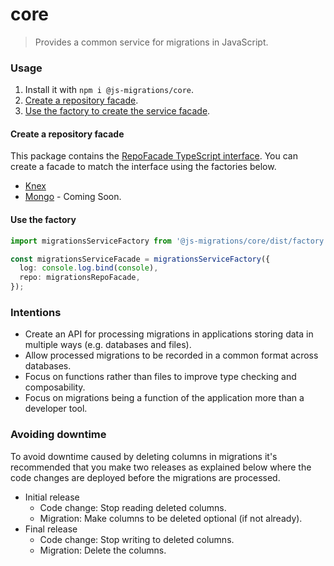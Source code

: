 # core
> Provides a common service for migrations in JavaScript.

### Usage
1. Install it with `npm i @js-migrations/core`.
1. [Create a repository facade](#create-a-repository-facade).
1. [Use the factory to create the service facade](#use-the-factory).

#### Create a repository facade
This package contains the [RepoFacade TypeScript interface](./src/RepoFacade.ts). You can create a facade to match the interface using the factories below.

- [Knex](https://github.com/js-migrations/knex/blob/master/readme.md)
- [Mongo](https://github.com/js-migrations/mongo/blob/master/readme.md) - Coming Soon.

#### Use the factory
```typescript
import migrationsServiceFactory from '@js-migrations/core/dist/factory';

const migrationsServiceFacade = migrationsServiceFactory({
  log: console.log.bind(console),
  repo: migrationsRepoFacade,
});
```

### Intentions
- Create an API for processing migrations in applications storing data in multiple ways (e.g. databases and files).
- Allow processed migrations to be recorded in a common format across databases.
- Focus on functions rather than files to improve type checking and composability.
- Focus on migrations being a function of the application more than a developer tool.

### Avoiding downtime
To avoid downtime caused by deleting columns in migrations it's recommended that you make two releases as explained below where the code changes are deployed before the migrations are processed.

- Initial release
  - Code change: Stop reading deleted columns.
  - Migration: Make columns to be deleted optional (if not already).
- Final release
  - Code change: Stop writing to deleted columns.
  - Migration: Delete the columns.
